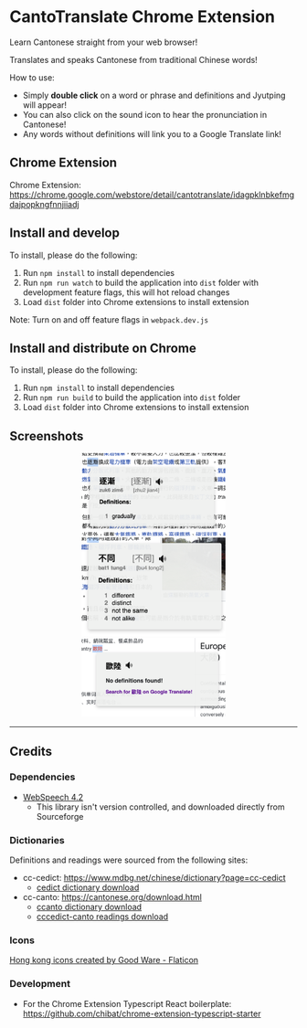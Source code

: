 # CantoTranslate Chrome Extension

Learn Cantonese straight from your web browser!

Translates and speaks Cantonese from traditional Chinese words!

How to use:
* Simply **double click** on a word or phrase and definitions and Jyutping will appear!
* You can also click on the sound icon to hear the pronunciation in Cantonese!
* Any words without definitions will link you to a Google Translate link!

## Chrome Extension

Chrome Extension: https://chrome.google.com/webstore/detail/cantotranslate/idagpklnbkefmgdajpopkngfnnjiiadj

## Install and develop

To install, please do the following:
1. Run `npm install` to install dependencies
1. Run `npm run watch` to build the application into `dist` folder with development feature flags, this will hot reload changes
1. Load `dist` folder into Chrome extensions to install extension

Note: Turn on and off feature flags in `webpack.dev.js`

## Install and distribute on Chrome

To install, please do the following:
1. Run `npm install` to install dependencies
1. Run `npm run build` to build the application into `dist` folder
1. Load `dist` folder into Chrome extensions to install extension

## Screenshots

<p align="center">
  <img src="Screenshots/screenshot1.png" width="50%"/>
  <img src="Screenshots/screenshot2.png" width="50%"/>
  <img src="Screenshots/screenshot3.png" width="50%"/>
</p>

---

## Credits

### Dependencies

* [WebSpeech 4.2](https://sourceforge.net/projects/e-guidedog/files/WebSpeech/)
  * This library isn't version controlled, and downloaded directly from Sourceforge

### Dictionaries

Definitions and readings were sourced from the following sites:

* cc-cedict: https://www.mdbg.net/chinese/dictionary?page=cc-cedict
  * [cedict dictionary download](https://www.mdbg.net/chinese/export/cedict/cedict_1_0_ts_utf-8_mdbg.txt.gz)
* cc-canto: https://cantonese.org/download.html
  * [ccanto dictionary download](https://cantonese.org/cccanto-170202.zip)
  * [cccedict-canto readings download](https://cantonese.org/cccedict-canto-readings-150923.zip)

### Icons

<a href="https://www.flaticon.com/free-icons/hong-kong" title="hong kong icons">Hong kong icons created by Good Ware - Flaticon</a>


### Development

* For the Chrome Extension Typescript React boilerplate: https://github.com/chibat/chrome-extension-typescript-starter

